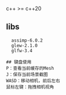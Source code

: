 c++ >= c++20
## libs
```
  assimp-6.0.2
  glew-2.1.0
  glfw-3.4

## 键盘使用
P：查看当前缓存的Mesh
J：保存当前场景截图
WASD：移动相机，前后左右
鼠标左键：拖拽相机视角